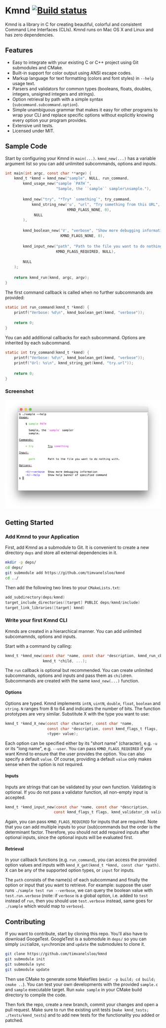 # Kmnd [![Build status](https://travis-ci.org/timvanelsloo/kmnd.svg?branch=master)](https://travis-ci.org/timvanelsloo/kmnd)

Kmnd is a library in C for creating beautiful, colorful and consistent Command
Line Interfaces (CLIs). Kmnd runs on Mac OS X and Linux and has zero
dependencies.

## Features

- Easy to integrate with your existing C or C++ project using Git submodules and
  CMake.
- Built-in support for color output using ANSI escape codes.
- Markup language for text formatting (colors and font styles) in `--help` usage
  text.
- Parsers and validators for common types (booleans, floats, doubles, integers,
  unsigned integers and strings).
- Option retrieval by path with a simple syntax
  (`subcommand.subcommand.option`).
- Simple unambiguous grammar that makes it easy for other programs to wrap your
  CLI and replace specific options without explicitly knowing every option your
  program provides.
- Extensive unit tests.
- Licensed under MIT.

## Sample Code

Start by configuring your Kmnd in `main(...)`. `kmnd_new(...)` has a variable
argument list so you can add unlimited subcommands, options and inputs.

```c
int main(int argc, const char **argv) {
    kmnd_t *kmnd = kmnd_new("sample", NULL, run_command,
        kmnd_usage_new("sample `PATH`",
                       "Sample, the ``sample`` sampler\nsample."),

        kmnd_new("try", "*Try* `something`", try_command,
            kmnd_string_new('u', "url", "Try something from this URL",
                            KMND_FLAGS_NONE, 0),
             NULL
        ),

        kmnd_boolean_new('V', "verbose", "Show more debugging information",
                         KMND_FLAGS_NONE, 0),

        kmnd_input_new("path", "Path to the file you want to do nothing with.",
                       KMND_FLAGS_REQUIRED, NULL),

        NULL
    );

    return kmnd_run(kmnd, argc, argv);
}
```

The first command callback is called when no further subcommands are provided:

```c
static int run_command(kmnd_t *kmnd) {
    printf("Verbose: %d\n", kmnd_boolean_get(kmnd, "verbose"));

    return 0;
}
```

You can add additional callbacks for each subcommand. Options are inherited by
each subcommand.

```c
static int try_command(kmnd_t *kmnd) {
    printf("Verbose: %d\n", kmnd_boolean_get(kmnd, "verbose"));
    printf("Url: %s\n", kmnd_string_get(kmnd, "try.url"));

    return 0;
}
```

### Screenshot

<p align="center">
    <img src="docs/screenshots/osx.png?raw=true" width="682" />
</p>

## Getting Started

### Add Kmnd to your Application

First, add Kmnd as a submodule to Git. It is convenient to create a new
directory `deps` and store all external dependencies in it.

```bash
mkdir -p deps/
cd deps/
git submodule add https://github.com/timvanelsloo/kmnd
cd ../
```

Then add the following two lines to your `CMakeLists.txt`:

```c
add_subdirectory(deps/kmnd)
target_include_directories([target] PUBLIC deps/kmnd/include)
target_link_libraries([target] kmnd)
```

### Write your first Kmnd CLI

Kmnds are created in a hierarchical manner. You can add unlimited subcomamnds,
options and inputs.

Start with a command by calling:

```c
kmnd_t *kmnd_new(const char *name, const char *description, kmnd_run_cb *run,
                 kmnd_t *child, ...);
```

The `run` callback is optional but recommended. You can create unlimited
subcommands, options and inputs and pass them as `child`ren. Subcommands are
created with the same `kmnd_new(...)` function.

#### Options

Options are typed. Kmnd implements `intN`, `uintN`, `double`, `float`,
`boolean` and `string`. `N` ranges from 8 to 64 and indicates the number of
bits. The function prototypes are very similar. Substitute X with the type you
want to use:

```c
kmnd_t *kmnd_X_new(const char character, const char *name,
                   const char *description, const kmnd_flags_t flags,
                   <type> value);
```

Each option can be specified either by its "short name" (character), e.g. `-u`
or its "long name", e.g. `--user`. You can pass `KMND_FLAGS_REQUIRED` if you
want Kmnd to ensure that the user provides the option. You can also specify a
default `value`. Of course, providing a default `value` only makes sense when
the option is not required.

#### Inputs

Inputs are strings that can be validated by your own function. Validating is
optional. If you do not pass a validator function, all non-empty input is
accepted.

```c
kmnd_t *kmnd_input_new(const char *name, const char *description,
                      const kmnd_flags_t flags, kmnd_validator_cb validator);
```

Again, you can pass `KMND_FLAGS_REQUIRED` for inputs that are required.
Note that you can add multiple inputs to your (sub)commands but the order is
the determinant factor. Therefore, you should not add required inputs after
optional inputs, since the optional inputs will be evaluated first.

#### Retrieval

In your callback functions (e.g. `run_command`), you can access the provided
option values and inputs with `kmnd_X_get(kmnd_t *kmnd, const char *path)`.
X can be any of the supported option types, or `input` for inputs.

The `path` consists of the name(s) of each subcommand and finally the option or
input that you want to retrieve. For example: suppose the user runs
`./sample test run --verbose`, we can query the boolean value with
`test.run.verbose` (note: if `verbose` is a global option, i.e. added to
`test` instead of `run`, then you should use `test.verbose` instead, same goes
for `./sample` which would map to `verbose`).

## Contributing

If you want to contribute, start by cloning this repo. You'll also have to
download GoogeTest. GoogleTest is a submodule in `deps/` so you can simply
`init`ialize, `sync`hronize and `update` the submodules to clone it.

```bash
git clone https://github.com/timvanelsloo/kmnd
git submodule init
git submodule sync
git submodule update
```

Then use CMake to generate some Makefiles
(`mkdir -p build; cd build; cmake ..`). You can test your own developments with
the provided `sample.c` and `sample` executable target. Run `make sample` in
your CMake build directory to compile the code.

Then fork the repo, create a new branch, commit your changes and open a pull
request. Make sure to run the existing unit tests
(`make kmnd_tests; ./tests/kmnd_tests`) and to add new tests for the
functionality you added or patched.
